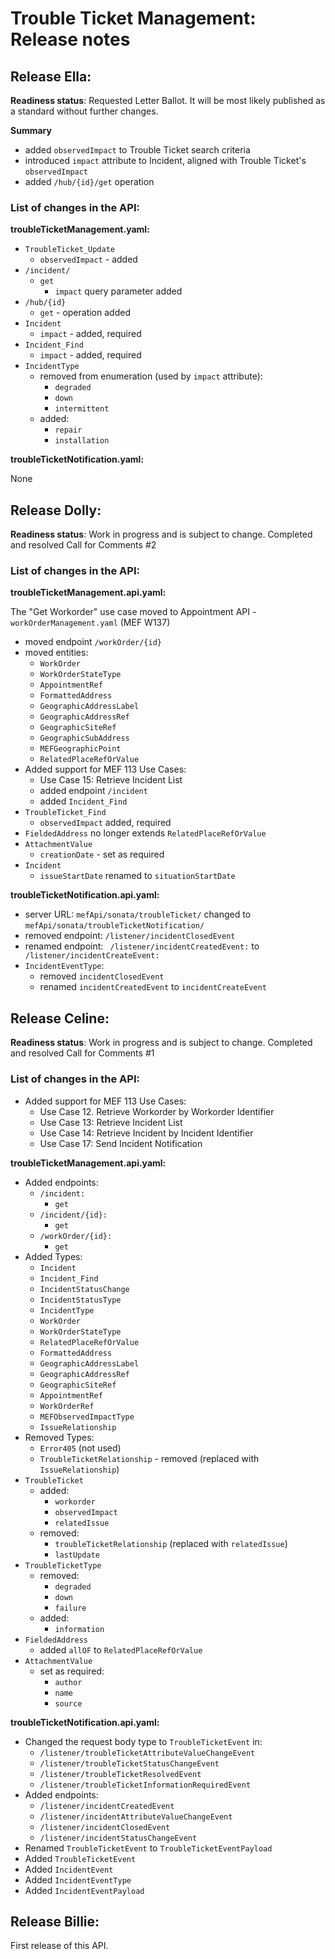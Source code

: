 # Trouble Ticket Management: Release notes

## Release Ella:

**Readiness status**: Requested Letter Ballot. It will be most likely published as a standard without further changes.

**Summary** 

- added `observedImpact` to Trouble Ticket search criteria
- introduced `impact` attribute to Incident, aligned with Trouble Ticket's `observedImpact`
- added `/hub/{id}/get` operation

### List of changes in the API:

**troubleTicketManagement.yaml:**

- `TroubleTicket_Update`
  - `observedImpact` - added
- `/incident/`
  - `get`
    - `impact` query parameter added
- `/hub/{id}`
  - `get` - operation added
- `Incident`
  - `impact` - added, required
- `Incident_Find`
  - `impact` - added, required
- `IncidentType`
  - removed from enumeration (used by `impact` attribute):
    - `degraded`
    - `down`
    - `intermittent`
  - added:
    - `repair`
    - `installation`

**troubleTicketNotification.yaml:**

None

## Release Dolly:

**Readiness status**: Work in progress and is subject to change. Completed and
resolved Call for Comments #2

### List of changes in the API:

**troubleTicketManagement.api.yaml:**

The "Get Workorder" use case moved to Appointment API - `workOrderManagement.yaml` (MEF W137)

- moved endpoint `/workOrder/{id}`
- moved entities:
  - `WorkOrder`
  - `WorkOrderStateType`
  - `AppointmentRef`
  - `FormattedAddress`
  - `GeographicAddressLabel`
  - `GeographicAddressRef`
  - `GeographicSiteRef`
  - `GeographicSubAddress`
  - `MEFGeographicPoint`
  - `RelatedPlaceRefOrValue`
- Added support for MEF 113 Use Cases:
  - Use Case 15: Retrieve Incident List
  - added endpoint `/incident`
  - added `Incident_Find`
- `TroubleTicket_Find`
  - `observedImpact` added, required
- `FieldedAddress` no longer extends `RelatedPlaceRefOrValue`
- `AttachmentValue`
  - `creationDate` - set as required
- `Incident`
  - `issueStartDate` renamed to `situationStartDate`

**troubleTicketNotification.api.yaml:**

- server URL: `mefApi/sonata/troubleTicket/` changed to `mefApi/sonata/troubleTicketNotification/`
- removed endpoint:  `/listener/incidentClosedEvent`
- renamed endpoint: ` /listener/incidentCreatedEvent:` to ` /listener/incidentCreateEvent:`
- `IncidentEventType`:
  - removed `incidentClosedEvent`
  - renamed `incidentCreatedEvent` to `incidentCreateEvent`

## Release Celine:

**Readiness status**: Work in progress and is subject to change. Completed and
resolved Call for Comments #1

### List of changes in the API:

- Added support for MEF 113 Use Cases:
  - Use Case 12. Retrieve Workorder by Workorder Identifier
  - Use Case 13: Retrieve Incident List
  - Use Case 14: Retrieve Incident by Incident Identifier
  - Use Case 17: Send Incident Notification

**troubleTicketManagement.api.yaml:**

- Added endpoints:
  - `/incident:`
    - `get`
  - `/incident/{id}:`
    - `get`
  - `/workOrder/{id}:`
    - `get`
- Added Types:
  - `Incident`
  - `Incident_Find`
  - `IncidentStatusChange`
  - `IncidentStatusType`
  - `IncidentType`
  - `WorkOrder`
  - `WorkOrderStateType`
  - `RelatedPlaceRefOrValue`
  - `FormattedAddress`
  - `GeographicAddressLabel`
  - `GeographicAddressRef`
  - `GeographicSiteRef`
  - `AppointmentRef`
  - `WorkOrderRef`
  - `MEFObservedImpactType`
  - `IssueRelationship`
- Removed Types:
  - `Error405` (not used)
  - `TroubleTicketRelationship` - removed (replaced with `IssueRelationship`)
- `TroubleTicket`
  - added:
    - `workorder`
    - `observedImpact`
    - `relatedIssue`
  - removed:
    - `troubleTicketRelationship` (replaced with `relatedIssue`)
    - `lastUpdate`
- `TroubleTicketType`
  - removed:
    - `degraded`
    - `down`
    - `failure`
  - added:
    - `information`
- `FieldedAddress`
  - added `allOF` to `RelatedPlaceRefOrValue`
- `AttachmentValue`
  - set as required:
    - `author`
    - `name`
    - `source`

**troubleTicketNotification.api.yaml:**

- Changed the request body type to `TroubleTicketEvent` in:
  - `/listener/troubleTicketAttributeValueChangeEvent`
  - `/listener/troubleTicketStatusChangeEvent`
  - `/listener/troubleTicketResolvedEvent`
  - `/listener/troubleTicketInformationRequiredEvent`
- Added endpoints:
  - `/listener/incidentCreatedEvent`
  - `/listener/incidentAttributeValueChangeEvent`
  - `/listener/incidentClosedEvent`
  - `/listener/incidentStatusChangeEvent`
- Renamed `TroubleTicketEvent` to `TroubleTicketEventPayload`
- Added `TroubleTicketEvent`
- Added `IncidentEvent`
- Added `IncidentEventType`
- Added `IncidentEventPayload`

## Release Billie:

First release of this API.
